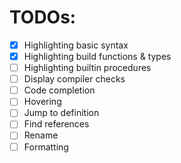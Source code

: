# TODOs:

- [x] Highlighting basic syntax
- [x] Highlighting build functions & types
- [ ] Highlighting builtin procedures
- [ ] Display compiler checks
- [ ] Code completion
- [ ] Hovering
- [ ] Jump to definition
- [ ] Find references
- [ ] Rename
- [ ] Formatting
